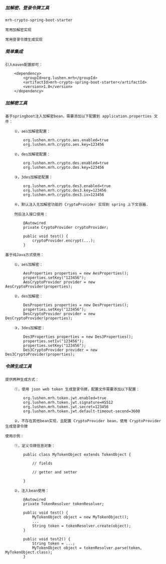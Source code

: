 ##### 加解密、登录令牌工具

	mrh-crypto-spring-boot-starter
	
	常用加解密实现
	
	常用登录令牌生成实现

##### 简单集成

	引入maven配置即可：
	
		<dependency>
			<groupId>org.lushen.mrh</groupId>
			<artifactId>mrh-crypto-spring-boot-starter</artifactId>
			<version>1.0</version>
		</dependency>

##### 加解密工具

	基于springboot注入加解密bean，需要添加以下配置到 application.properties 文件：
	
		①，aes加解密配置：
		
			org.lushen.mrh.crypto.aes.enabled=true
			org.lushen.mrh.crypto.aes.key=123456
		
		②，des加解密配置：
		
			org.lushen.mrh.crypto.des.enabled=true
			org.lushen.mrh.crypto.des.key=123456
		
		③，3des加解密配置：
		
			org.lushen.mrh.crypto.des3.enabled=true
			org.lushen.mrh.crypto.des3.key=123456
			org.lushen.mrh.crypto.des3.iv=123456
		
		④，默认注入无加解密功能的 CryptoProvider 实现到 spring 上下文容器.
		
		然后注入接口使用：
		
			@Autowired
			private CryptoProvider cryptoProvider;
		
			public void test() {
				cryptoProvider.encrypt(...);
			}
	
	基于纯Java方式使用：
	
		①，aes加解密：
		
			AesProperties properties = new AesProperties();
			properties.setKey("123456");
			AesCryptoProvider provider = new AesCryptoProvider(properties);
		
		②，des加解密：
		
			DesProperties properties = new DesProperties();
			properties.setKey("123456");
			DesCryptoProvider provider = new DesCryptoProvider(properties);
		
		③，3des加解密：
		
			Des3Properties properties = new Des3Properties();
			properties.setIv("123456");
			properties.setKey("123456");
			Des3CryptoProvider provider = new Des3CryptoProvider(properties);

##### 令牌生成工具

	提供两种生成方式：
	
		①，使用 json web token 生成登录令牌，配置文件需要添加以下配置：
		
			org.lushen.mrh.token.jwt.enabled=true
			org.lushen.mrh.token.jwt.signature=HS512
			org.lushen.mrh.token.jwt.secret=123456
			org.lushen.mrh.token.jwt.default-timeout-second=3600
		
		②，不存在其他bean实现，且配置 CryptoProvider bean，使用 CryptoProvider 生成登录令牌
	
	使用示例：
	
		①，定义令牌信息对象：
		
			public class MyTokenObject extends TokenObject {
			
				// fields
				
				// getter and setter
			
			}
		
		②，注入bean使用：
		
			@Autowired
			private TokenResolver tokenResolver;
			
			public void test() {
				MyTokenObject object = new MyTokenObject();
				...
				String token = tokenResolver.create(object);
			}
			
			public void test2() {
				String token = ...;
				MyTokenObject object = tokenResolver.parse(token, MyTokenObject.class);
			}

